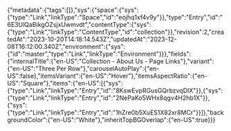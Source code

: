 {"metadata":{"tags":[]},"sys":{"space":{"sys":{"type":"Link","linkType":"Space","id":"eojhq1xf4v9y"}},"type":"Entry","id":"6E3UlQaBikgOZsjxUwmvdt","contentType":{"sys":{"type":"Link","linkType":"ContentType","id":"collection"}},"revision":2,"createdAt":"2023-10-20T14:18:14.543Z","updatedAt":"2023-12-08T16:12:00.340Z","environment":{"sys":{"id":"master","type":"Link","linkType":"Environment"}}},"fields":{"internalTitle":{"en-US":"Collection - About Us - Page Links"},"variant":{"en-US":"Three Per Row"},"carouselAutoPlay":{"en-US":false},"itemsVariant":{"en-US":"Hover"},"itemsAspectRatio":{"en-US":"Square"},"items":{"en-US":[{"sys":{"type":"Link","linkType":"Entry","id":"8KswEvpRGusGQrbzvqDIX"}},{"sys":{"type":"Link","linkType":"Entry","id":"2NePaKo5WHx8qgv4H2hb1X"}},{"sys":{"type":"Link","linkType":"Entry","id":"1hZre0b5XuES1X82xr8MCr"}}]},"backgroundColor":{"en-US":"White"},"inheritTopBGOverlap":{"en-US":true}}}